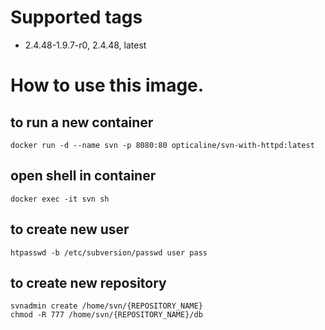 # Supported tags
- 2.4.48-1.9.7-r0, 2.4.48, latest
# How to use this image.
## to run a new container
```shell
docker run -d --name svn -p 8080:80 opticaline/svn-with-httpd:latest
```
## open shell in container
```shell
docker exec -it svn sh
```
## to create new user
```shell
htpasswd -b /etc/subversion/passwd user pass
```
## to create new repository
```shell
svnadmin create /home/svn/{REPOSITORY_NAME}
chmod -R 777 /home/svn/{REPOSITORY_NAME}/db
```
